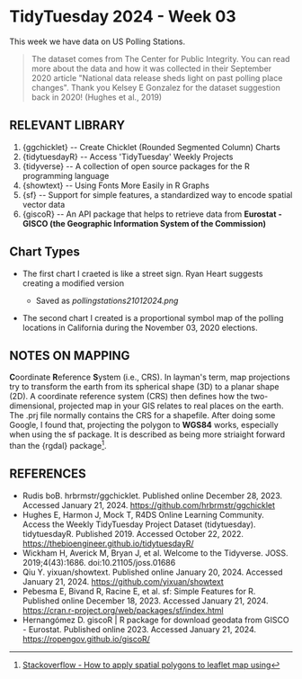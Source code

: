 # TidyTuesday 2024 - Week 03

This week we have data on US Polling Stations.

> The dataset comes from The Center for Public Integrity. You can read more about the data and how it was collected in their September 2020 article "National data release sheds light on past polling place changes". Thank you Kelsey E Gonzalez for the dataset suggestion back in 2020! (Hughes et al., 2019)


## RELEVANT LIBRARY

1. {ggchicklet} -- Create Chicklet (Rounded Segmented Column) Charts
2. {tidytuesdayR} -- Access 'TidyTuesday' Weekly Projects
3. {tidyverse} --  A collection of open source packages for the R programming language
4. {showtext} -- Using Fonts More Easily in R Graphs
5. {sf} -- Support for simple features, a standardized way to encode spatial vector data
6. {giscoR} -- An API package that helps to retrieve data from **Eurostat - GISCO (the Geographic Information System of the Commission)**

## Chart Types

- The first chart I craeted is like a street sign. Ryan Heart suggests creating a modified version 
  - Saved as *pollingstations21012024.png*

- The second chart I created is a proportional symbol map of the polling locations in California during the November 03, 2020 elections.

## NOTES ON MAPPING

**C**oordinate **R**eference **S**ystem (i.e., CRS). In layman's term, map projections try to transform the earth from its spherical shape (3D) to a planar shape (2D). A coordinate reference system (CRS) then defines how the two-dimensional, projected map in your GIS relates to real places on the earth. The .prj file normally contains the CRS for a shapefile.
After doing some Google, I found that, projecting the polygon to **WGS84** works, especially when using the sf package. It is described as being more striaight forward than the {rgdal} package[^1].

## REFERENCES

- Rudis  boB. hrbrmstr/ggchicklet. Published online December 28, 2023. Accessed January 21, 2024. https://github.com/hrbrmstr/ggchicklet
- Hughes E, Harmon J, Mock T, R4DS Online Learning Community. Access the Weekly TidyTuesday Project Dataset (tidytuesday). tidytuesdayR. Published 2019. Accessed October 22, 2022. https://thebioengineer.github.io/tidytuesdayR/
- Wickham H, Averick M, Bryan J, et al. Welcome to the Tidyverse. JOSS. 2019;4(43):1686. doi:10.21105/joss.01686
- Qiu Y. yixuan/showtext. Published online January 20, 2024. Accessed January 21, 2024. https://github.com/yixuan/showtext
- Pebesma E, Bivand R, Racine E, et al. sf: Simple Features for R. Published online December 18, 2023. Accessed January 21, 2024. https://cran.r-project.org/web/packages/sf/index.html
- Hernangómez D. giscoR | R package for download geodata from GISCO - Eurostat. Published online 2023. Accessed January 21, 2024. https://ropengov.github.io/giscoR/


[^1]: [Stackoverflow - How to apply spatial polygons to leaflet map using](https://stackoverflow.com/questions/57223853/how-to-apply-spatial-polygons-to-leaflet-map-using-shp)
